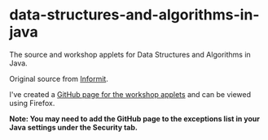 # data-structures-and-algorithms-in-java
The source and workshop applets for Data Structures and Algorithms in Java.

Original source from [Informit](http://www.informit.com/store/data-structures-and-algorithms-in-java-9780672324536).

I've created a [GitHub page for the workshop applets](https://iwatakeshi.github.io/data-structures-and-algorithms-in-java) and can be viewed using Firefox.

**Note: You may need to add the GitHub page to the exceptions list in your Java settings under the Security tab.**
